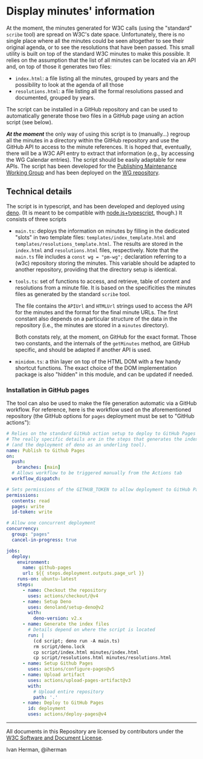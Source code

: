 # Display minutes' information

At the moment, the minutes generated for W3C calls (using the "standard" `scribe` tool) are spread on W3C's date space. Unfortunately, there is no single place where all the minutes could be seen altogether to see their original agenda, or to see the resolutions that have been passed. This small utility is built on top of the standard W3C minutes to make this possible. It relies on the assumption that the list of all minutes can be located via an API and, on top of those it generates two files:

- `index.html`: a file listing all the minutes, grouped by years and the possibility to look at the agenda of all those
- `resolutions.html`: a file listing all the formal resolutions passed and documented, grouped by years.

The script can be installed in a GitHub repository and can be used to automatically generate those two files in a GitHub page using an action script (see below).

***At the moment*** the only way of using this script is to (manually…) regroup all the minutes in a directory within the GitHub repository and use the GitHub API to access to the minute references. It is hoped that, eventually, there will be a W3C API entry to extract that information (e.g., by accessing the WG Calendar entries). The script should be easily adaptable for new APIs. The script has been developed for the [Publishing Maintenance Working Group](https://www.w3.org/groups/wg/pm) and has been deployed on the [WG repository](https://github.com/w3c/pm-wg).

## Technical details

The script is in typescript, and has been developed and deployed using [deno](https://deno.land). (It is meant to be compatible with [node.js+typescript](https://nodejs.org), though.) It consists of three scripts

- `main.ts`: deploys the information on minutes by filling in the dedicated "slots" in two template files: `templates/index_template.html` and `templates/resolutions_template.html`. The results are stored in the `index.html` and `resolutions.html` files, respectively. Note that the `main.ts` file includes a `const wg = "pm-wg";` declaration referring to a (w3c) repository storing the minutes. This variable should be adapted to another repository, providing that the directory setup is identical. 
- `tools.ts`: set of functions to access, and retrieve, table of content and resolutions from a minute file. It is based on the specificities the minutes files as generated by the standard `scribe` tool. 

    The file contains the `APIUrl` and `HTMLUrl` strings used to access the API for the minutes and the format
    for the final minute URLs. The first constant also depends on a particular structure of the data in the repository (i.e., the minutes are stored in a `minutes` directory).

    Both constats rely, at the moment, on GitHub for the exact format. Those two constants, and the internals of the `getMinutes` method, are GitHub specific, and should be adapted if another API is used.
- `minidom.ts`: a thin layer on top of the HTML DOM with a few handy shortcut functions. The exact choice of the DOM implementation package is also "hidden" in this module, and can be updated if needed.

### Installation in GitHub pages

The tool can also be used to make the file generation automatic via a GitHub workflow. For reference, here is the workflow used on the aforementioned repository (the GitHub options for `pages` deployment must be set to "GitHub actions"):

```yml
# Relies on the standard GitHub action setup to deploy to GitHub Pages
# The really specific details are in the steps that generates the index files
# (and the deployment of deno as an underling tool).
name: Publish to Github Pages
on:
  push:
    branches: [main]
  # Allows workflow to be triggered manually from the Actions tab
  workflow_dispatch:

# Sets permissions of the GITHUB_TOKEN to allow deployment to GitHub Pages
permissions:
  contents: read
  pages: write
  id-token: write

# Allow one concurrent deployment
concurrency:
  group: "pages"
  cancel-in-progress: true

jobs:
  deploy:
    environment:
      name: github-pages
      url: ${{ steps.deployment.outputs.page_url }}
    runs-on: ubuntu-latest
    steps:
      - name: Checkout the repository
        uses: actions/checkout/@v4
      - name: Setup Deno
        uses: denoland/setup-deno@v2
        with:
          deno-version: v2.x
      - name: Generate the index files
        # Details depend on where the script is located
        run: |
          (cd script; deno run -A main.ts)
          rm script/deno.lock
          cp script/index.html minutes/index.html
          cp script/resolutions.html minutes/resolutions.html
      - name: Setup Github Pages
        uses: actions/configure-pages@v5
      - name: Upload artifact
        uses: actions/upload-pages-artifact@v3
        with:
          # Upload entire repository
          path: '.'
      - name: Deploy to GitHub Pages
        id: deployment
        uses: actions/deploy-pages@v4
```

---

All documents in this Repository are licensed by contributors under the [W3C Software and Document License](https://www.w3.org/Consortium/Legal/copyright-software).

Ivan Herman, @iherman
